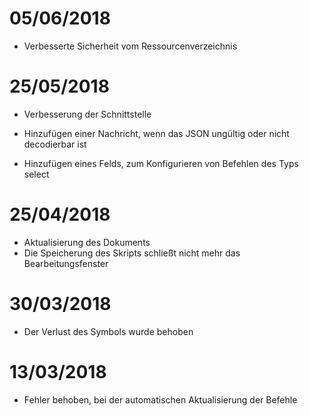 # 05/06/2018

- Verbesserte Sicherheit vom Ressourcenverzeichnis

# 25/05/2018

- Verbesserung der Schnittstelle
        
- Hinzufügen einer Nachricht, wenn das JSON ungültig oder nicht decodierbar ist
- Hinzufügen eines Felds, zum Konfigurieren von Befehlen des Typs select

# 25/04/2018

- Aktualisierung des Dokuments
- Die Speicherung des Skripts schließt nicht mehr das Bearbeitungsfenster

# 30/03/2018

- Der Verlust des Symbols wurde behoben

# 13/03/2018

- Fehler behoben, bei der automatischen Aktualisierung der Befehle
